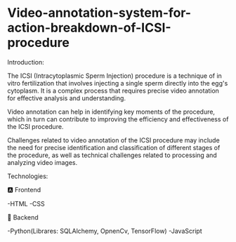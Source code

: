 # Video-annotation-system-for-action-breakdown-of-ICSI-procedure
Introduction:

The ICSI (Intracytoplasmic Sperm Injection) procedure is a technique of in vitro fertilization that involves injecting a single sperm directly into the egg's cytoplasm. It is a complex process that requires precise video annotation for effective analysis and understanding.

Video annotation can help in identifying key moments of the procedure, which in turn can contribute to improving the efficiency and effectiveness of the ICSI procedure.

Challenges related to video annotation of the ICSI procedure may include the need for precise identification and classification of different stages of the procedure, as well as technical challenges related to processing and analyzing video images.


Technologies:

🅰️ Frontend

-HTML
-CSS

🍃 Backend

-Python(Librares: SQLAlchemy, OpnenCv, TensorFlow)
-JavaScript
